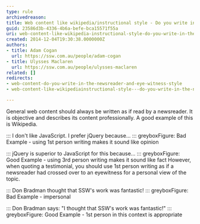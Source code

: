 ```yaml
---
type: rule
archivedreason: 
title: Web content like wikipedia/instructional style - Do you write in the newsreader and eyewitness style?
guid: 23586d3b-4336-4b6a-befe-bca15571f55a
uri: web-content-like-wikipedia-instructional-style-do-you-write-in-the-newsreader-and-eyewitness-style
created: 2014-12-04T19:30:38.0000000Z
authors:
- title: Adam Cogan
  url: https://ssw.com.au/people/adam-cogan
- title: Ulysses Maclaren
  url: https://ssw.com.au/people/ulysses-maclaren
related: []
redirects:
- web-content-do-you-write-in-the-newsreader-and-eye-witness-style
- web-content-like-wikipediainstructional-style---do-you-write-in-the-newsreader-and-eyewitness-style

---
```


General web content should always be written as if read by a newsreader. It is objective and describes its content professionally. A good example of this is Wikipedia.
<!--endintro-->


:::
I don't like JavaScript. I prefer jQuery because...
::: greyboxFigure: Bad Example - using 1st person writing makes it sound like opinion

:::
jQuery is superior to JavaScript for this because...
::: greyboxFigure: Good Example - using 3rd person writing makes it sound like fact
However, when quoting a testimonial, you should use 1st person writing as if a newsreader had crossed over to an eyewitness for a personal view of the topic.


:::
Don Bradman thought that SSW's work was fantastic!
::: greyboxFigure: Bad Example - impersonal

:::
Don Bradman says: "I thought that SSW's work was fantastic!"
::: greyboxFigure: Good Example - 1st person in this context is appropriate
